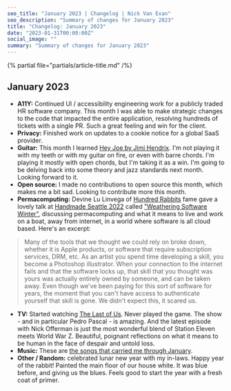 ```yaml
---
seo_title: "January 2023 | Changelog | Nick Van Exan"
seo_description: "Summary of changes for January 2023"
title: "Changelog: January 2023"
date: "2023-01-31T00:00:00Z"
social_image: ""
summary: "Summary of changes for January 2023"
---
```


{% partial file="partials/article-title.md" /%}

## January 2023


- **A11Y:** Continued UI / accessibility engineering work for a publicly traded HR software company. This month I was able to make strategic changes to the code that impacted the entire application, resolving hundreds of tickets with a single PR. Such a great feeling and win for the client. 
- **Privacy:** Finished work on updates to a cookie notice for a global SaaS provider. 
- **Guitar:** This month I learned [Hey Joe by Jimi Hendrix](https://youtu.be/cXgHEm3ReDk). I'm not playing it with my teeth or with my guitar on fire, or even with barre chords. I'm playing it mostly with open chords, but I'm taking it as a win. I'm going to be delving back into some theory and jazz standards next month. Looking forward to it.
- **Open source:** I made no contributions to open source this month, which makes me a bit sad. Looking to contribute more this month.
- **Permacomputing:** Devine Lu Linvega of [Hundred Rabbits](https://100r.co/) fame gave a lovely talk at [Handmade Seattle 2022](https://handmade-seattle.com/) called ["Weathering Software Winter"](https://youtu.be/9TJuOwy4aGA), discussing permacomputing and what it means to live and work on a boat, away from internet, in a world where software is all cloud based. Here's an excerpt:

> Many of the tools that we thought we could rely on broke down, whether it is Apple products, or software that require subscription services, DRM, etc. As an artist you spend time developing a skill, you become a Photoshop illustrator. When your connection to the internet fails and that the software locks up, that skill that you thought was yours was actually entirely owned by someone, and can be taken away. Even though we've been paying for this sort of software for years, the moment that you can't have access to authenticate yourself that skill is gone. We didn't expect this, it scared us.

- **TV:** Started watching [The Last of Us](https://www.imdb.com/title/tt3581920/). Never played the game. The show - and in particular Pedro Pascal - is amazing. And the latest episode with Nick Offerman is just the most wonderful blend of Station Eleven meets World War Z. Beautiful, poignant reflections on what it means to be human in the face of despair and untold loss.
- **Music:** These are [the songs that carried me through January](https://open.spotify.com/playlist/4dPnhj1X3OyRrRX9hZOxlS?si=449fcd17e3e24da3).
- **Other / Random:** celebrated lunar new year with my in-laws. Happy year of the rabbit! Painted the main floor of our house white. It was blue before, and giving us the blues. Feels good to start the year with a fresh coat of primer.

